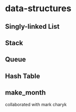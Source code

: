 data-structures
===============


Singly-linked List
------------------


Stack
-----


Queue
-----


Hash Table
----------


make_month
----------
collaborated with mark charyk
